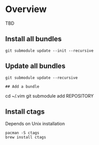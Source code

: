 # Overview

TBD

## Install all bundles

```
git submodule update --init --recursive
```

## Update all bundles

```
git submodule update --recursive

## Add a bundle
```
cd ~/.vim
git submodule add REPOSITORY

## Install ctags

Depends on Unix installation

```
pacman -S ctags
brew install ctags
```
